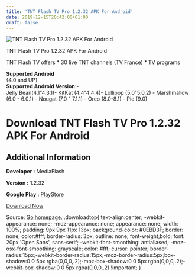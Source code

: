 ```yaml
---
title: 'TNT Flash TV Pro 1.2.32 APK For Android'
date: 2019-12-15T20:42:00+01:00
draft: false
---
```


![TNT Flash TV Pro 1.2.32 APK For Android](https://i0.wp.com/apkhome.net/wp-content/uploads/2019/12/TNT-Flash-TV-Pro-1.2.32.png "TNT Flash TV Pro 1.2.32 APK For Android")

  

TNT Flash TV Pro 1.2.32 APK For Android

TNT Flash TV offers \* 30 live TNT channels (TV France) \* TV programs

**Supported Android**  
{4.0 and UP}  
**Supported Android Version**:-  
Jelly Bean(4.1"4.3.1)- KitKat (4.4"4.4.4)- Lollipop (5.0"5.0.2) - Marshmallow (6.0 - 6.0.1) - Nougat (7.0 " 7.1.1) - Oreo (8.0-8.1) - Pie (9.0)

Download TNT Flash TV Pro 1.2.32 APK For Android
================================================

Additional Information
----------------------

**Developer :** MediaFlash

**Version :** 1.2.32

**Google Play :** [PlayStore](https://play.google.com/store/apps/details?id=free.tnt.live.app)

  

[Download Now](https://store4app.co/post/tnt-flash-tv-pro-1-2-32-apk-for-android_1576438877)

  
Source: [Go homepage.](https://store4app.co/post/tnt-flash-tv-pro-1-2-32-apk-for-android_1576438877) .downloadtop{ text-align:center; -webkit-appearance: none; -moz-appearance: none; appearance: none; width: 100%; padding: 9px 9px 11px 13px; background-color: #0EBD3F; border: none; color:#fff; border-radius: 3px; outline: none; font-weight;bold; font: 20px 'Open Sans', sans-serif; -webkit-font-smoothing: antialiased; -moz-osx-font-smoothing: grayscale; color: #fff; cursor: pointer; border-radius:15px;-webkit-border-radius:15px;-moz-border-radius:5px;box-shadow:0 0 5px rgba(0,0,0,.2);-moz-box-shadow:0 0 5px rgba(0,0,0,.2);-webkit-box-shadow:0 0 5px rgba(0,0,0,.2) !important; }